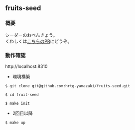 ## fruits-seed

### 概要

シーダーのおべんきょう。  
くわしくは[こちらのPR](https://github.com/hrtg-yamazaki/fruits-seed/pull/3)にどうぞ。

### 動作確認

http://localhost:8310

- 環境構築

```
$ git clone git@github.com:hrtg-yamazaki/fruits-seed.git

$ cd fruit-seed

$ make init
```

- 2回目以降

```
$ make up
```

